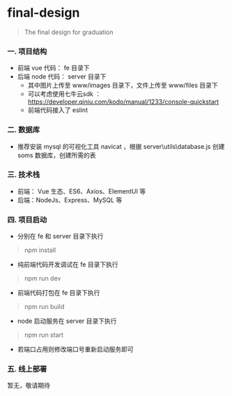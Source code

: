 # final-design

> The final design for graduation

### 一. 项目结构  
* 前端 vue 代码： fe 目录下
* 后端 node 代码： server 目录下  
  * 其中图片上传至 www/images 目录下，文件上传至 www/files 目录下
  * 可以考虑使用七牛云sdk ：  https://developer.qiniu.com/kodo/manual/1233/console-quickstart
  * 前端代码接入了 eslint
### 二. 数据库
* 推荐安装 mysql 的可视化工具 navicat ，根据 server\utils\database.js 创建 soms 数据库，创建所需的表
### 三. 技术栈
* 前端： Vue 生态、ES6、Axios、ElementUI 等
* 后端：NodeJs、Express、MySQL 等
### 四. 项目启动
* 分别在 fe 和 server 目录下执行  
> npm install
* 纯前端代码开发调试在 fe 目录下执行
> npm run dev
* 前端代码打包在 fe 目录下执行
> npm run build
* node 启动服务在 server 目录下执行
> npm run start
* 若端口占用则修改端口号重新启动服务即可
### 五. 线上部署
暂无，敬请期待
